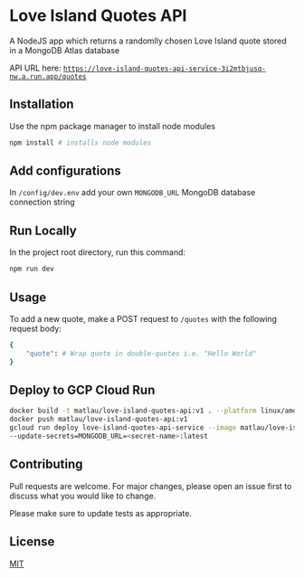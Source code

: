 # Love Island Quotes API

A NodeJS app which returns a randomlly chosen Love Island quote stored in a MongoDB Atlas database

API URL here: [`https://love-island-quotes-api-service-3i2mtbjusq-nw.a.run.app/quotes`](https://love-island-quotes-api-service-3i2mtbjusq-nw.a.run.app/quotes)

## Installation

Use the npm package manager to install node modules

```bash
npm install # installs node modules
```

## Add configurations

In `/config/dev.env` add your own `MONGODB_URL` MongoDB database connection string

## Run Locally

In the project root directory, run this command:

```bash
npm run dev
```

## Usage

To add a new quote, make a POST request to `/quotes` with the following request body:

```bash
{
    "quote": # Wrap quote in double-quotes i.e. "Hello World"
}
```

## Deploy to GCP Cloud Run

```bash
docker build -t matlau/love-island-quotes-api:v1 . --platform linux/amd64
docker push matlau/love-island-quotes-api:v1    
gcloud run deploy love-island-quotes-api-service --image matlau/love-island-quotes-api:v1 --region europe-west2 \
--update-secrets=MONGODB_URL=<secret-name>:latest
```

## Contributing

Pull requests are welcome. For major changes, please open an issue first to discuss what you would like to change.

Please make sure to update tests as appropriate.

## License

[MIT](https://choosealicense.com/licenses/mit/)
